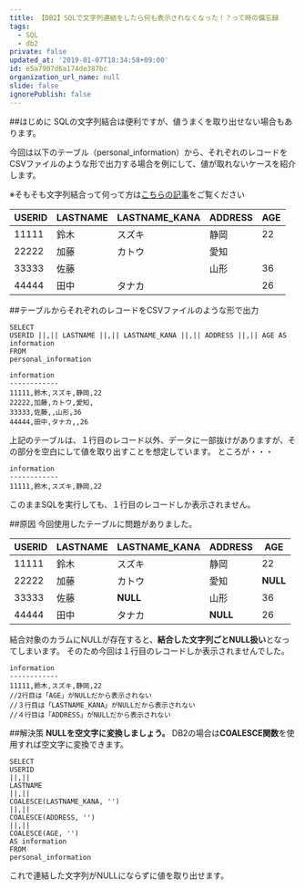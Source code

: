 ```yaml
---
title: 【DB2】SQLで文字列連結をしたら何も表示されなくなった！？って時の備忘録
tags:
  - SQL
  - db2
private: false
updated_at: '2019-01-07T18:34:58+09:00'
id: e5a7907d6a174de387bc
organization_url_name: null
slide: false
ignorePublish: false
---
```

##はじめに
SQLの文字列結合は便利ですが、値うまくを取り出せない場合もあります。

今回は以下のテーブル（personal_information）から、それぞれのレコードをCSVファイルのような形で出力する場合を例にして、値が取れないケースを紹介します。

※そもそも文字列結合って何って方は[こちらの記事](https://qiita.com/ebichan_88/items/748e709cb874de2d0759)をご覧ください

|  USERID | LASTNAME | LASTNAME_KANA | ADDRESS | AGE | 
|----|----|----|----|----|
|11111|鈴木|スズキ|静岡|22|
|22222|加藤|カトウ|愛知||
|33333|佐藤||山形|36|
|44444|田中|タナカ||26|


##テーブルからそれぞれのレコードをCSVファイルのような形で出力

```SQL:実行するSQL
SELECT 
USERID ||,|| LASTNAME ||,|| LASTNAME_KANA ||,|| ADDRESS ||,|| AGE AS information 
FROM 
personal_information
```

```text:期待する検索結果
information 
------------
11111,鈴木,スズキ,静岡,22
22222,加藤,カトウ,愛知,
33333,佐藤,,山形,36
44444,田中,タナカ,,26
```

上記のテーブルは、１行目のレコード以外、データに一部抜けがありますが、その部分を空白にして値を取り出すことを想定しています。
ところが・・・


```text:実際の検索結果（１行目のレコードしか表示されない）
information 
------------
11111,鈴木,スズキ,静岡,22
```

このままSQLを実行しても、１行目のレコードしか表示されません。

##原因
今回使用したテーブルに問題がありました。

|  USERID | LASTNAME | LASTNAME_KANA | ADDRESS | AGE | 
|----|----|----|----|----|
|11111|鈴木|スズキ|静岡|22|
|22222|加藤|カトウ|愛知|**NULL**|
|33333|佐藤|**NULL**|山形|36|
|44444|田中|タナカ|**NULL**|26|

結合対象のカラムにNULLが存在すると、**結合した文字列ごとNULL扱い**となってしまいます。
そのため今回は１行目のレコードしか表示されませんでした。

```text:イメージ
information 
------------
11111,鈴木,スズキ,静岡,22
//2行目は「AGE」がNULLだから表示されない
//３行目は「LASTNAME_KANA」がNULLだから表示されない
//４行目は「ADDRESS」がNULLだから表示されない
```

##解決策
**NULLを空文字に変換しましょう。**
DB2の場合は**COALESCE関数**を使用すれば空文字に変換できます。

```SQL:NULLを空文字に変換
SELECT 
USERID 
||,|| 
LASTNAME 
||,|| 
COALESCE(LASTNAME_KANA, '') 
||,|| 
COALESCE(ADDRESS, '') 
||,|| 
COALESCE(AGE, '') 
AS information 
FROM 
personal_information
```

これで連結した文字列がNULLにならずに値を取り出せます。
